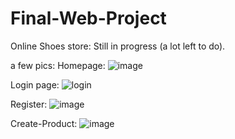 # Final-Web-Project

Online Shoes store:
Still in progress (a lot left to do).


a few pics:
Homepage:
![image](https://user-images.githubusercontent.com/7353245/196308196-25648432-3e91-4517-842d-3d26c76e95c4.png)

Login page:
![login](https://user-images.githubusercontent.com/7353245/194112903-c8a4b6cf-df0a-4d6c-a549-84778ee90dc0.jpeg)

Register:
![image](https://user-images.githubusercontent.com/7353245/194113348-f3206080-8af6-4abc-baa3-da49a62113e7.png)

Create-Product:
![image](https://user-images.githubusercontent.com/7353245/194113465-98a8dd8f-f976-42ba-ae99-d1b225e6c54b.png)


